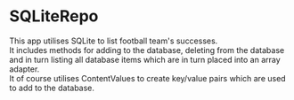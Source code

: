 # SQLiteRepo
This app utilises SQLite to list football team's successes. <br />
It includes methods for adding to the database, deleting from the database and in turn listing all database items which are in turn placed into an array adapter.<br />
It of course utilises ContentValues to create key/value pairs which are used to add to the database.
